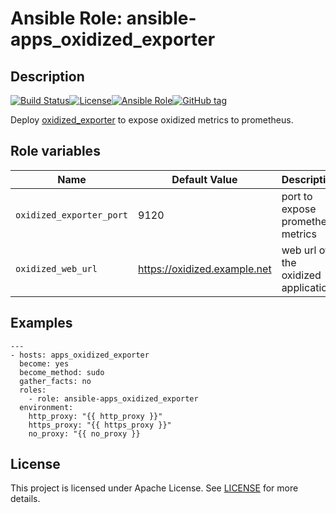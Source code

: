 # Ansible Role: ansible-apps_oxidized_exporter

## Description

[![Build Status](https://travis-ci.com/lotusnoir/ansible-apps_oxidized_exporter.svg?branch=master)](https://travis-ci.com/lotusnoir/ansible-apps_oxidized_exporter)[![License](https://img.shields.io/badge/license-MIT%20License-brightgreen.svg)](https://opensource.org/licenses/MIT)[![Ansible Role](https://img.shields.io/badge/ansible%20role-apps__oxidized_exporter-blue)](https://galaxy.ansible.com/lotusnoir/ansible-apps_oxidized_exporter/)[![GitHub tag](https://img.shields.io/badge/version-latest-blue)](https://github.com/lotusnoir/ansible-apps_oxidized_exporter/tags)

Deploy [oxidized_exporter](https://github.com/momorientes/oxidized_exporter) to expose oxidized metrics to prometheus.

## Role variables

| Name           | Default Value | Description                        |
| -------------- | ------------- | -----------------------------------|
| `oxidized_exporter_port` | 9120 | port to expose prometheus metrics |
| `oxidized_web_url` | https://oxidized.example.net | web url of the oxidized application |

## Examples

	---
	- hosts: apps_oxidized_exporter
	  become: yes
	  become_method: sudo
	  gather_facts: no
	  roles:
	    - role: ansible-apps_oxidized_exporter
	  environment: 
	    http_proxy: "{{ http_proxy }}"
	    https_proxy: "{{ https_proxy }}"
	    no_proxy: "{{ no_proxy }}

## License

This project is licensed under Apache License. See [LICENSE](/LICENSE) for more details.

